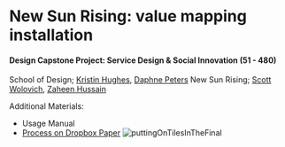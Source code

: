 # New Sun Rising: value mapping installation
#### Design Capstone Project: Service Design & Social Innovation (51 - 480)

School of Design; [Kristin Hughes](kh@andrew.cmu.edu), [Daphne Peters](dfiros@andrew.cmu.edu)
New Sun Rising; [Scott Wolovich](scott@newsunrising.org), [Zaheen Hussain](zaheen@newsunrising.org)

Additional Materials:
- Usage Manual
- [Process on Dropbox Paper](https://paper.dropbox.com/doc/Design-Capstone-New-Sun-Rising--AcTvKNCEwatKCbUQbwU3MPtlAQ-9XND6e844zzMwthJuVSAe)
![puttingOnTilesInTheFinal](https://github.com/MohahaMarisa/NewSunRising/blob/master/putOnTiles.gif)
